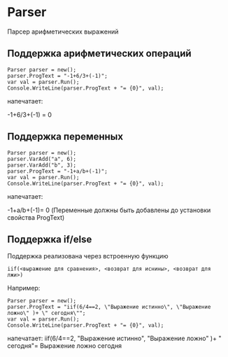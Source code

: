 # Parser
Парсер арифметических выражений
## Поддержка арифметических операций
```
Parser parser = new();
parser.ProgText = "-1+6/3+(-1)";
var val = parser.Run();
Console.WriteLine(parser.ProgText + "= {0}", val);
```
напечатает:

-1+6/3+(-1) = 0
## Поддержка переменных
```
Parser parser = new();
parser.VarAdd("a", 6);
parser.VarAdd("b", 3);
parser.ProgText = "-1+a/b+(-1)";
var val = parser.Run();
Console.WriteLine(parser.ProgText + "= {0}", val);
```
напечатает: 

-1+a/b+(-1)= 0
(Переменные должны быть добавлены до установки свойства ProgText)
## Поддержка if/else
Поддержка реализована через встроенную функцию
```
iif(<выражение для сравнения>, <возврат для иснины>, <возврат для лжи>)
```
Например:
```
Parser parser = new();
parser.ProgText = "iif(6/4==2, \"Выражение истинно\", \"Выражение ложно\" )+ \" сегодня\"";
var val = parser.Run();
Console.WriteLine(parser.ProgText + "= {0}", val);
```
напечатает:
iif(6/4==2, "Выражение истинно", "Выражение ложно" )+ " сегодня"= Выражение ложно сегодня
